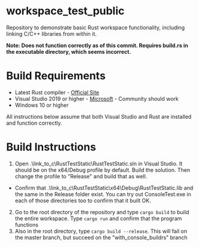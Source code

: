 # workspace_test_public
Repository to demonstrate basic Rust workspace functionality, including linking C/C++ libraries from within it.

**Note: Does not function correctly as of this commit.  Requires build.rs in the executable directory, which seems incorrect.**

# Build Requirements
- Latest Rust compiler - [Official Site](https://www.rust-lang.org/)
- Visual Studio 2019 or higher - [Microsoft](https://visualstudio.microsoft.com/downloads/) - Community should work
- Windows 10 or higher

All instructions below assume that both Visual Studio and Rust are installed and function correctly.

# Build Instructions

1. Open .\link_to_c\RustTestStatic\RustTestStatic.sln in Visual Studio.  It should be on the x64/Debug profile by default.  Build the solution.  Then change the profile to "Release" and build that as well.
  - Confirm that .\link_to_c\RustTestStatic\x64\Debug\RustTestStatic.lib and the same in the Release folder exist.  You can try out ConsoleTest.exe in each of those directories too to confirm that it built OK.
2. Go to the root directory of the repository and type `cargo build` to build the entire workspace.  Type `cargo run` and confirm that the program functions
3. Also in the root directory, type `cargo build --release`.  This will fail on the master branch, but succeed on the "with_console_buildrs" branch

